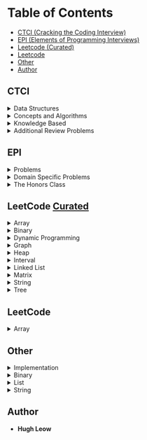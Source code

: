 # Table of Contents
- [CTCI (Cracking the Coding Interview)](#ctci)
- [EPI (Elements of Programming Interviews)](#epi)
- [Leetcode (Curated)](#leetcode-curated)
- [Leetcode](#leetcode)
- [Other](#other)
- [Author](#author)

## CTCI

<details>
  <summary>Data Structures</summary>  

#### 1) Arrays and Strings:
- [x] Is Unique
- [x] Check Permutation
- [x] URLify
- [x] Palindrome Permutation
- [x] One Away
- [x] String Compression
- [x] Rotate Matrix
- [x] Zero Matrix
- [x] String Rotation

#### 2) Linked Lists: 
- [x] Remove Dups
- [x] Return Kth to Last
- [x] Delete Middle Node
- [x] Partition
- [x] Sum Lists
- [x] Palindrome
- [x] Intersection
- [x] Loop Detection

#### 3) Stacks and Queues:
- [ ] Three in One
- [ ] Stack Min
- [x] Stack of Plates
- [ ] Queue via Stacks
- [x] Sort Stack
- [x] Animal Shelter

#### 4) Trees and Graphs:
- [x] Route Between Nodes
- [x] Minimal Tree
- [ ] List of Depths
- [ ] Check Balanced
- [ ] Validate BST
- [ ] Successor
- [ ] Build Order
- [ ] First Common Ancestor
- [ ] BST Sequences
- [ ] Check Subtree
- [ ] Random Node
- [ ] Parts with Sum

</details>

<details>
  <summary>Concepts and Algorithms</summary>

#### 5) Bit Manipulation:
- [ ] Insertion
- [ ] Binary to String
- [ ] Flip Bit to Win
- [ ] Next Number
- [ ] Debugger
- [ ] Conversion
- [ ] Pairwise Swap
- [ ] Draw Line

#### 6) Math and Logic Puzzles:
- [ ] The Heavy Pill
- [ ] Basketball
- [ ] Dominos
- [ ] Ants on a Triangle
- [ ] Jugs of Water
- [ ] Blue-Eyes Island
- [ ] The Apocalypse
- [ ] The Egg Drop Problem
- [ ] 100 Lockers
- [ ] Poison

#### 7) Object-Oriented Design:
- [ ] Deck of Cards
- [ ] Call Center
- [ ] Jukebox
- [ ] Parking Lot
- [ ] Online Book Reader
- [ ] Jigsaw
- [ ] Chat Server
- [ ] Othello
- [ ] Circular Array
- [ ] Minesweeper
- [ ] File System
- [ ] Hash Table

#### 8) Recursion and Dynamic Programming:
- [ ] Triple Step
- [ ] Robot in a Grid
- [ ] Magic Index
- [ ] Power Set
- [ ] Recursive Multiply
- [ ] Towers of Hanoi
- [ ] Permutations without Dups
- [ ] Permutations with Dups
- [ ] Parens
- [ ] Paint Fill
- [ ] Coins
- [ ] Eight Queens
- [ ] Stack of Boxes
- [ ] Boolean Evaluation

#### 9) System Design and Scalability:
- [ ] Stock Data
- [ ] Social Network
- [ ] Web Crawler
- [ ] Duplicate URLs
- [ ] Cache
- [ ] Sales Rank
- [ ] Personal Financial Manager
- [ ] Pastebin

#### 10) Sorting and Searching:
- [ ] Sorted Merge
- [ ] Group ANagrams
- [ ] Search in Rotated Array
- [ ] Sorted Search, No Size
- [ ] Sparse Search
- [ ] Sort Big File
- [ ] Missing Int
- [ ] Find Duplicates
- [ ] Sorted Matrix Search
- [ ] Rank from Stream
- [ ] Peaks and Valleys

#### 11) Testing:
- [ ] Mistake
- [ ] Random Crashes
- [ ] Chess Test
- [ ] No Test Tools
- [ ] Test a Pen
- [ ] Test an ATM

</details>

<details>
  <summary>Knowledge Based</summary>

#### 12) C and C++:
- [ ] Last K Lines
- [ ] Reverse String
- [ ] Hash Table vs. STL Map
- [ ] Virtual Functions
- [ ] Shallow vs. Deep Copy
- [ ] Volatile
- [ ] Virtual Base Class
- [ ] Copy Node
- [ ] Smart Pointer
- [ ] Malloc
- [ ] 2D Alloc

#### 13) Java:
- [ ] Private Constructor
- [ ] Return from Finally
- [ ] Final, etc.
- [ ] Generics vs. Templates
- [ ] TreeMap, HashMap, LinkedHashMap
- [ ] Object Reflection
- [ ] Lambda Expressions
- [ ] Lambda Random

#### 14) Databases:
- [ ] Multiple Apartments
- [ ] Open Requests
- [ ] Close All Requests
- [ ] Joins
- [ ] Denormalization
- [ ] Entity-Relationship Diagram
- [ ] Design Grade Database

#### 15) Threads and Locks:
- [ ] Thread vs. Process
- [ ] Context Switch
- [ ] Dining Philosophers
- [ ] Deadlock-Free Clas
- [ ] Call In Order
- [ ] Synchronized Methods
- [ ] FizzBuzz

</details>

<details>
  <summary>Additional Review Problems</summary>

#### 16) Moderate:
- [ ] Number Swapper
- [ ] Word Frequencies
- [ ] Intersection
- [ ] Tic Tac Win
- [ ] Factorial Zeros
- [ ] Smallest Difference
- [ ] Number Max
- [ ] English Int
- [ ] Operations
- [ ] Living People
- [ ] Diving Board
- [ ] XML Encoding
- [ ] Bisect Squares
- [ ] Best Line
- [ ] Master Mind
- [ ] Sub Sort
- [ ] Contiguous Sequence
- [ ] Pattern Matching
- [ ] Pond Sizes
- [ ] T9
- [ ] Sum Swap
- [ ] Langton's Ant
- [ ] Rand7 from Rand5
- [ ] Pairs with Sum
- [ ] LRU Cache
- [ ] Calculator

#### 17) Hard:
- [ ] Add Without Plus
- [ ] Shuffle
- [ ] Random Set
- [ ] Missing Number
- [ ] Letters and Numbers
- [ ] Count of 2s
- [ ] Baby Names
- [ ] Circus Tower
- [ ] Kth Multiple
- [ ] Majority Element
- [ ] Word Distance
- [ ] BiNodde
- [ ] Re-Space
- [ ] Smallest K
- [ ] Longest Word
- [ ] The Masseuse
- [ ] Multi Search
- [ ] Shortest Supersequence
- [ ] Missing Two
- [ ] Continuous Median
- [ ] Volume of Histogram
- [ ] Word Transformer
- [ ] Max Black Square
- [ ] Max Submatrix
- [ ] Word Rectangle
- [ ] Sparse Similarity

</details>

## EPI

<details>
  <summary>Problems</summary>

#### 5) Primitive Types:
#### 6) Arrays:
#### 7) Strings:
#### 8) Linked Lists:
#### 9) Stacks and Queues:
#### 10) Binary Trees:
#### 11) Heaps:
#### 12) Searching:
#### 13) Hash Tables:
#### 14) Searching:
#### 15) Binary Search Trees:
#### 16) Recursion:
#### 17) Dynamic Programming:
#### 18) Greedy Algorithms and Invariants:
#### 19) Graphs:
#### 20) Parallel Computing:
</details>

<details>
  <summary>Domain Specific Problems</summary>

#### 21) Design Problems:
#### 22) Language Questions:
#### 23) Object-Oriented Design:
#### 24) Common Tools:
</details>

<details>
  <summary>The Honors Class</summary>

#### 25) Honors Class:
</details>

## LeetCode [Curated](https://www.teamblind.com/article/New-Year-Gift---Curated-List-of-Top-100-LeetCode-Questions-to-Save-Your-Time-OaM1orEU)

<details>
  <summary>Array</summary>

- [x] Two Sum - [Easy](https://leetcode.com/problems/two-sum/)
- [x] Best Time to Buy and Sell Stock - [Easy](https://leetcode.com/problems/best-time-to-buy-and-sell-stock/)
- [x] Contains Duplicate - [Easy](https://leetcode.com/problems/contains-duplicate/)
- [x] Maximum Subarray - [Easy](https://leetcode.com/problems/maximum-subarray/)
- [x] Product of Array Except Self - [Medium](https://leetcode.com/problems/product-of-array-except-self/)
- [ ] Maximum Product Subarray - [Medium](https://leetcode.com/problems/maximum-product-subarray/)
- [ ] Find Minimum in Rotated Sorted Array - [Medium](https://leetcode.com/problems/find-minimum-in-rotated-sorted-array/)
- [ ] Search in Rotated Sorted Array - [Medium](https://leetcode.com/problems/search-in-rotated-sorted-array/)
- [ ] 3Sum - [Medium](https://leetcode.com/problems/3sum/)
- [ ] Container With Most Water - [Medium](https://leetcode.com/problems/container-with-most-water/)
</details>

<details>
  <summary>Binary</summary>

- [x] Sum of Two Integers - [Easy](https://leetcode.com/problems/sum-of-two-integers/)
- [ ] Number of 1 Bits - [Easy](https://leetcode.com/problems/number-of-1-bits/)
- [ ] Missing Number - [Easy](https://leetcode.com/problems/missing-number/)
- [ ] Reverse Bits - [Easy](https://leetcode.com/problems/reverse-bits/)
- [ ] Counting Bits - [Medium](https://leetcode.com/problems/counting-bits/)
</details>

<details>
  <summary>Dynamic Programming</summary>

- [ ] Climbing Stairs - [Easy](https://leetcode.com/problems/climbing-stairs/)
- [ ] House Robber - [Easy](https://leetcode.com/problems/house-robber/)
- [ ] Coin Change - [Medium](https://leetcode.com/problems/coin-change/)
- [ ] Longest Increasing Subsequence - [Medium](https://leetcode.com/problems/longest-increasing-subsequence/)
- [ ] Longest Common Subsequence - [Medium](https://leetcode.com/problems/longest-common-subsequence/)
- [ ] Word Break Problem - [Medium](https://leetcode.com/problems/word-break/)
- [ ] Combination Sum - [Medium](https://leetcode.com/problems/combination-sum-iv/)
- [ ] House Robber II - [Medium](https://leetcode.com/problems/house-robber-ii/)
- [ ] Decode Ways - [Medium](https://leetcode.com/problems/decode-ways/)
- [ ] Unique Paths - [Medium](https://leetcode.com/problems/unique-paths/)
- [ ] Jump Game - [Medium](https://leetcode.com/problems/jump-game/)
</details>

<details>
  <summary>Graph</summary>

- [ ] Clone Graph - [Medium](https://leetcode.com/problems/clone-graph/)
- [ ] Course Schedule - [Medium](https://leetcode.com/problems/course-schedule/)
- [ ] Pacific Atlantic Water Flow - [Medium](https://leetcode.com/problems/pacific-atlantic-water-flow/)
- [ ] Number of Islands - [Medium](https://leetcode.com/problems/number-of-islands/)
- [ ] Longest Consecutive Sequence - [Hard](https://leetcode.com/problems/longest-consecutive-sequence/)
- [ ] Alien Dictionary - [Leetcode Premium](https://leetcode.com/problems/alien-dictionary/)
- [ ] Graph Valid Tree - [Leetcode Premium](https://leetcode.com/problems/graph-valid-tree/)
- [ ] Number of Connected Components in an Undirected Graph - [Leetcode Premium](https://leetcode.com/problems/number-of-connected-components-in-an-undirected-graph/)
</details>

<details>
  <summary>Heap</summary> 

- [ ] Top K Frequent Elements - [Medium](https://leetcode.com/problems/top-k-frequent-elements/)
- [ ] Merge K Sorted Lists - [Hard](https://leetcode.com/problems/merge-k-sorted-lists/)
- [ ] Find Median from Data Stream - [Hard](https://leetcode.com/problems/find-median-from-data-stream/)
</details>

<details>
  <summary>Interval</summary>

- [ ] Merge Intervals - [Medium](https://leetcode.com/problems/merge-intervals/)
- [ ] Non-overlapping Intervals - [Medium](https://leetcode.com/problems/non-overlapping-intervals/)
- [ ] Insert Interval - [Hard](https://leetcode.com/problems/insert-interval/)
- [ ] Meeting Rooms - [Leetcode Premium](https://leetcode.com/problems/meeting-rooms/)
- [ ] Meeting Rooms II - [Leetcode Premium](https://leetcode.com/problems/meeting-rooms-ii/)
</details>

<details>
  <summary>Linked List</summary>

- [x] Reverse a Linked List - [Easy](https://leetcode.com/problems/reverse-linked-list/)
- [x] Detect Cycle in a Linked List - [Easy](https://leetcode.com/problems/linked-list-cycle/)
- [x] Merge Two Sorted Lists - [Easy](https://leetcode.com/problems/merge-two-sorted-lists/)
- [ ] Remove Nth Node From End Of List - [Medium](https://leetcode.com/problems/remove-nth-node-from-end-of-list/)
- [ ] Reorder List - [Medium](https://leetcode.com/problems/reorder-list/)
- [ ] Merge K Sorted Lists - [Hard](https://leetcode.com/problems/merge-k-sorted-lists/)
</details>

<details>
  <summary>Matrix</summary>

- [ ] Set Matrix Zeroes - [Medium](https://leetcode.com/problems/set-matrix-zeroes/)
- [ ] Spiral Matrix - [Medium](https://leetcode.com/problems/spiral-matrix/)
- [ ] Rotate Image - [Medium](https://leetcode.com/problems/rotate-image/)
- [ ] Word Search - [Medium](https://leetcode.com/problems/word-search/)
</details>

<details>
  <summary>String</summary>

- [x] Valid Anagram - [Easy](https://leetcode.com/problems/valid-anagram/)
- [x] Valid Parentheses - [Easy](https://leetcode.com/problems/valid-parentheses/)
- [x] Valid Palindrome - [Easy](https://leetcode.com/problems/valid-palindrome/)
- [x] Longest Substring Without Repeating Characters - [Medium](https://leetcode.com/problems/longest-substring-without-repeating-characters/)
- [x] Longest Repeating Character Replacement - [Medium](https://leetcode.com/problems/longest-repeating-character-replacement/)
- [ ] Group Anagrams - [Medium](https://leetcode.com/problems/group-anagrams/)
- [ ] Longest Palindromic Substring - [Medium](https://leetcode.com/problems/longest-palindromic-substring/)
- [ ] Palindromic Substrings - [Medium](https://leetcode.com/problems/palindromic-substrings/)
- [ ] Minimum Window Substring - [Hard](https://leetcode.com/problems/minimum-window-substring/)
- [ ] Encode and Decode Strings [Leetcode Premium](https://leetcode.com/problems/encode-and-decode-strings/)
</details>

<details>
  <summary>Tree</summary>

- [ ] Maximum Depth of Binary Tree - [Easy](https://leetcode.com/problems/maximum-depth-of-binary-tree/)
- [ ] Same Tree - [Easy](https://leetcode.com/problems/same-tree/)
- [ ] Invert/Flip Binary Tree - [Easy](https://leetcode.com/problems/invert-binary-tree/)
- [ ] Subtree of Another Tree - [Easy](https://leetcode.com/problems/subtree-of-another-tree/)
- [ ] Lowest Common Ancestor of BST - [Easy](https://leetcode.com/problems/lowest-common-ancestor-of-a-binary-search-tree/)
- [ ] Binary Tree Level Order Traversal - [Medium](https://leetcode.com/problems/binary-tree-level-order-traversal/)
- [ ] Construct Binary Tree from Preorder and Inorder Traversal - [Medium](https://leetcode.com/problems/construct-binary-tree-from-preorder-and-inorder-traversal/)
- [ ] Validate Binary Search Tree - [Medium](https://leetcode.com/problems/validate-binary-search-tree/)
- [ ] Kth Smallest Element in a BST - [Medium](https://leetcode.com/problems/kth-smallest-element-in-a-bst/)
- [ ] Implement Trie (Prefix Tree) - [Medium](https://leetcode.com/problems/implement-trie-prefix-tree/)
- [ ] Add and Search Word - [Medium](https://leetcode.com/problems/add-and-search-word-data-structure-design/)
- [ ] Binary Tree Maximum Path Sum - [Hard](https://leetcode.com/problems/binary-tree-maximum-path-sum/)
- [ ] Serialize and Deserialize Binary Tree - [Hard](https://leetcode.com/problems/serialize-and-deserialize-binary-tree/)
- [ ] Word Search II - [Hard](https://leetcode.com/problems/word-search-ii/)
</details>

## LeetCode 

<details>
  <summary>Array</summary>

- [x] Subarray Product Less Than K - [Medium](https://leetcode.com/problems/subarray-product-less-than-k/)
</details>

## Other

<details>
  <summary>Implementation</summary>

  1. My Linked List (Implement linked list from scratch)
</details>

<details>
  <summary>Binary</summary>

  1. Get Integer Complement (convert to binary, invert, then back to binary)
</details>

<details>
  <summary>List</summary>

  1. Consolation Prize (if int k is the last place to receive a prize...)
  2. Max Events (2 lists, time slots/duration, find max num of events)
  3. Max Meetings (2 lists, arrival/departure, find max num of meetings)
</details>

<details>
  <summary>String</summary>

  1. Excel Notation (ie: 702 --> 1ZZ)  
  2. Interleave Two Strings  
</details>

## Author

* **Hugh Leow**

